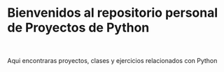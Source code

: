 <html>
    <h1>Bienvenidos al repositorio personal de Proyectos de Python</h1>
    <br>
    <p>Aqui encontraras proyectos, clases y ejercicios relacionados con Python</p>

</html>
